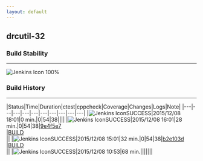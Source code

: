 ```yaml
---
layout: default
---
```

## drcutil-32
### Build Stability
___
![Jenkins Icon](http://jenkinshrg.github.io/images/48x48/health-80plus.png)
100%
  
### Build History
___
|Status|Time|Duration|<span class='badge'>ctest</span>|<span class='badge'>cppcheck</span>|Coverage|Changes|Logs|Note|
|---|---|---|---|---|---|---|---|---|---|
|![Jenkins Icon](http://jenkinshrg.github.io/images/24x24/blue.png)SUCCESS|2015/12/08 18:01|0 min.|0|54|38||||
|![Jenkins Icon](http://jenkinshrg.github.io/images/24x24/blue.png)SUCCESS|2015/12/08 16:01|28 min.|0|54|38|[9e4f5e7](https://github.com/jrl-umi3218/hmc2/commit/9e4f5e7996f55e6d74d6e7a647dcc9dc21e96626)<br>|[BUILD](https://drive.google.com/file/d/0B54sHwaxmuM4RmljVnU2TzI1dGs/view?usp=drivesdk)<br>||
|![Jenkins Icon](http://jenkinshrg.github.io/images/24x24/blue.png)SUCCESS|2015/12/08 15:01|32 min.|0|54|38|[b2e103d](https://github.com/jrl-umi3218/hmc2/commit/b2e103d46bf60fa6b4d2055ce07e559dfdcb0352)<br>|[BUILD](https://drive.google.com/file/d/0B54sHwaxmuM4Z3dEc0dUYzEtUHc/view?usp=drivesdk)<br>||
|![Jenkins Icon](http://jenkinshrg.github.io/images/24x24/blue.png)SUCCESS|2015/12/08 10:53|68 min.|||||||
